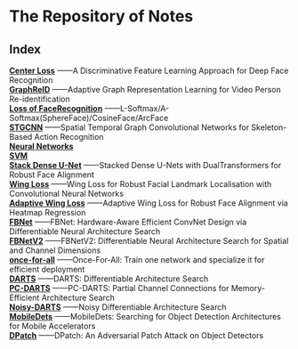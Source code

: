 # The Repository of Notes
## Index 
  
**[Center Loss](https://github.com/terrencewayne/Paper-notes/blob/master/A%20Discriminative%20Feature%20Learning%20Approach%20for%20Deep%20Face%20Recognition.md)**
——A Discriminative Feature Learning Approach for Deep Face Recognition  
**[GraphReID](https://github.com/terrencewayne/Paper-notes/blob/master/Adaptive%20Graph%20Representation%20Learning%20for%20Video%20Person%20Re-identification.md)**
——Adaptive Graph Representation Learning for Video Person Re-identification  
**[Loss of FaceRecognition](https://github.com/terrencewayne/Paper-notes/blob/master/Series%20of%20Softmax%20and%20Loss%20in%20Face%20Recognition.md)**
——L-Softmax/A-Softmax(SphereFace)/CosineFace/ArcFace  
**[STGCNN](https://github.com/terrencewayne/Paper-notes/blob/master/Spatial%20Temporal%20Graph%20Convolutional%20Networks%20for%20Skeleton-Based%20Action%20Recognition.md)**
——Spatial Temporal Graph Convolutional Networks for Skeleton-Based Action Recognition  
**[Neural Networks](https://github.com/terrencewayne/Paper-notes/blob/master/ML-Neural-Networks.md)**  
**[SVM](https://github.com/terrencewayne/Paper-notes/blob/master/ML-SVM.md)**  
**[Stack Dense U-Net](https://github.com/terrencewayne/Paper-notes/blob/master/Stacked%20Dense%20U-Nets%20with%20Dual%20Transformers%20for%20Robust%20Face%20Alignment.md)**
——Stacked Dense U-Nets with DualTransformers for Robust Face Alignment  
**[Wing Loss](https://github.com/terrencewayne/Paper-notes/blob/master/Wing%20Loss%20for%20Robust%20Facial%20Landmark%20Localisation%20with%20Convolutional%20Neural%20Networks.md)**
——Wing Loss for Robust Facial Landmark Localisation with Convolutional Neural Networks  
**[Adaptive Wing Loss](https://github.com/terrencewayne/Paper-notes/blob/master/Adaptive%20Wing%20Loss%20for%20Robust%20Face%20Alignment%20via%20Heatmap%20Regression.md)**
——Adaptive Wing Loss for Robust Face Alignment via Heatmap Regression  
**[FBNet](https://github.com/terrencewayne/Paper-notes/blob/master/FBNet:%20Hardware-Aware%20Efficient%20ConvNet%20Design%20via%20Differentiable%20Neural%20Architecture%20Search.md)**
——FBNet: Hardware-Aware Efficient ConvNet Design via Differentiable Neural Architecture Search  
**[FBNetV2](https://github.com/terrencewayne/Paper-notes/blob/master/FBNetV2:%20Differentiable%20Neural%20Architecture%20Search%20for%20Spatial%20and%20Channel%20Dimensions.md)**
——FBNetV2: Differentiable Neural Architecture Search for Spatial and Channel Dimensions  
**[once-for-all](https://github.com/terrencewayne/Paper-notes/blob/master/OFA.md)**
——Once-For-All: Train one network and specialize it for efficient deployment  
**[DARTS](https://github.com/terrencewayne/Paper-notes/blob/master/darts.md)**
——DARTS: Differentiable Architecture Search  
**[PC-DARTS](https://github.com/terrencewayne/Paper-notes/blob/master/pc-darts.md)**
——PC-DARTS: Partial Channel Connections for Memory-Efficient Architecture Search  
**[Noisy-DARTS](https://github.com/terrencewayne/Paper-notes/blob/master/noisy-darts.md)**
——Noisy Differentiable Architecture Search  
**[MobileDets](https://github.com/terrencewayne/Paper-notes/blob/master/mobiledets.md)**
——MobileDets: Searching for Object Detection Architectures for Mobile Accelerators  
**[DPatch](https://github.com/terrencewayne/Paper-notes/blob/master/DPatch.md)**
——DPatch: An Adversarial Patch Attack on Object Detectors
